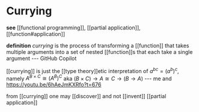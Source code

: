 # Currying

**see** [[functional programming]], [[partial application]], [[function#application]]

**definition** _currying_ is the process of transforming a [[function]] that takes multiple arguments into a set of nested [[function]]s that each take a single argument --- GitHub Copilot

[[currying]] is just the [[type theory]]etic interpretation of $a^{bc} = (a^b)^c$, namely $A^{B \times C} \cong (A^B)^C$ aka $(B \times C) \to A \cong C \to (B \to A)$ --- me and <https://youtu.be/6hAeJmKXRfo?t=676>

from [[currying]] one may [[discover]] and not [[invent]] [[partial application]]
